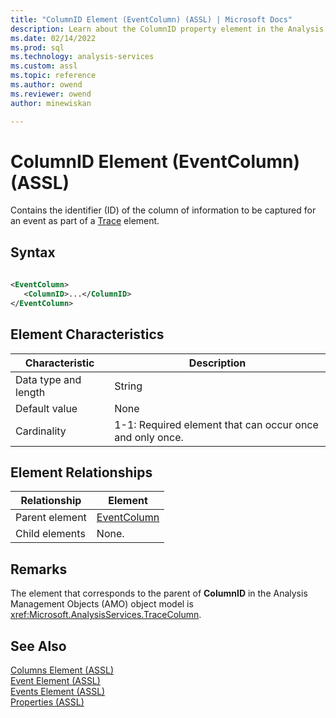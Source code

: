 ```yaml
---
title: "ColumnID Element (EventColumn) (ASSL) | Microsoft Docs"
description: Learn about the ColumnID property element in the Analysis Services Scripting Language (ASSL) schema.
ms.date: 02/14/2022
ms.prod: sql
ms.technology: analysis-services
ms.custom: assl
ms.topic: reference
ms.author: owend
ms.reviewer: owend
author: minewiskan

---
```

# ColumnID Element (EventColumn) (ASSL)

  Contains the identifier (ID) of the column of information to be captured for an event as part of a [Trace](../objects/trace-element-assl.md) element.  
  
## Syntax  
  
```xml  
  
<EventColumn>  
   <ColumnID>...</ColumnID>  
</EventColumn>  
```  
  
## Element Characteristics  
  
|Characteristic|Description|  
|--------------------|-----------------|  
|Data type and length|String|  
|Default value|None|  
|Cardinality|1-1: Required element that can occur once and only once.|  
  
## Element Relationships  
  
|Relationship|Element|  
|------------------|-------------|  
|Parent element|[EventColumn](../data-type/eventcolumn-data-type-assl.md)|  
|Child elements|None.|  
  
## Remarks  
 The element that corresponds to the parent of **ColumnID** in the Analysis Management Objects (AMO) object model is <xref:Microsoft.AnalysisServices.TraceColumn>.  
  
## See Also  
 [Columns Element &#40;ASSL&#41;](../collections/columns-element-assl.md)   
 [Event Element &#40;ASSL&#41;](../objects/event-element-assl.md)   
 [Events Element &#40;ASSL&#41;](../collections/events-element-assl.md)   
 [Properties &#40;ASSL&#41;](properties-assl.md)  
  
  
